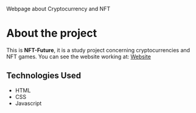 Webpage about Cryptocurrency and NFT
# About the project

This is **NFT-Future**, it is a study project concerning cryptocurrencies and NFT games. You can see the website working at: [Website](https://nft-future.netlify.app)

## Technologies Used

- HTML
- CSS
- Javascript
